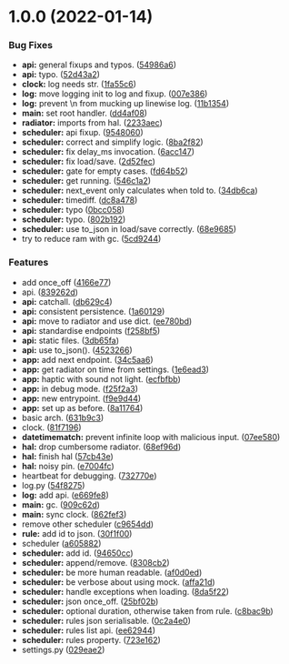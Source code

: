 # 1.0.0 (2022-01-14)


### Bug Fixes

* **api:** general fixups and typos. ([54986a6](https://github.com/2e0byo/esp8266-radiator-controller/commit/54986a61644b1a5b43865e7f844756a905016e40))
* **api:** typo. ([52d43a2](https://github.com/2e0byo/esp8266-radiator-controller/commit/52d43a238488161de03e42ef83cb056395f42f80))
* **clock:** log needs str. ([1fa55c6](https://github.com/2e0byo/esp8266-radiator-controller/commit/1fa55c67bec1e12ba86aeb5aefb856855538e79d))
* **log:** move logging init to log and fixup. ([007e386](https://github.com/2e0byo/esp8266-radiator-controller/commit/007e386397a0a9082e67d1c8cb4621fd426ae03f))
* **log:** prevent \n from mucking up linewise log. ([11b1354](https://github.com/2e0byo/esp8266-radiator-controller/commit/11b135432fef84dc32738628b189963be0d1a7e4))
* **main:** set root handler. ([dd4af08](https://github.com/2e0byo/esp8266-radiator-controller/commit/dd4af08990a78f936bbe6c5eaf9b11388c660397))
* **radiator:** imports from hal. ([2233aec](https://github.com/2e0byo/esp8266-radiator-controller/commit/2233aeca1b957b0823e5cb116ee3ba2ae0a3d50d))
* **scheduler:** api fixup. ([9548060](https://github.com/2e0byo/esp8266-radiator-controller/commit/95480607aca27b7b78167123934bb9af10d1605e))
* **scheduler:** correct and simplify logic. ([8ba2f82](https://github.com/2e0byo/esp8266-radiator-controller/commit/8ba2f828b2da6edd7f75bfde45a52c4680fc0348))
* **scheduler:** fix delay_ms invocation. ([6acc147](https://github.com/2e0byo/esp8266-radiator-controller/commit/6acc1472d168417c96602dc171a08b6ac0673d6e))
* **scheduler:** fix load/save. ([2d52fec](https://github.com/2e0byo/esp8266-radiator-controller/commit/2d52fecff1ee2f2277cc3df304763c706333442f))
* **scheduler:** gate for empty cases. ([fd64b52](https://github.com/2e0byo/esp8266-radiator-controller/commit/fd64b529b6e4a29c7d091f5ceaae306fa2bcae63))
* **scheduler:** get running. ([546c1a2](https://github.com/2e0byo/esp8266-radiator-controller/commit/546c1a2705322d190ce2e8e8008f48db505be608))
* **scheduler:** next_event only calculates when told to. ([34db6ca](https://github.com/2e0byo/esp8266-radiator-controller/commit/34db6ca461224c17ca4c0f4052df39a0d007cd8d))
* **scheduler:** timediff. ([dc8a478](https://github.com/2e0byo/esp8266-radiator-controller/commit/dc8a478b5c56c432ea6e4706ff87bbeea019ab7e))
* **scheduler:** typo ([0bcc058](https://github.com/2e0byo/esp8266-radiator-controller/commit/0bcc0587729fb78d511b4eb8bfd0ee5ee613059b))
* **scheduler:** typo. ([802b192](https://github.com/2e0byo/esp8266-radiator-controller/commit/802b192f28a325d0fe73574bd9b580cb00e06cad))
* **scheduler:** use to_json in load/save correctly. ([68e9685](https://github.com/2e0byo/esp8266-radiator-controller/commit/68e9685d2aaad4f03b2e743ff57ca6c543e671dc))
* try to reduce ram with gc. ([5cd9244](https://github.com/2e0byo/esp8266-radiator-controller/commit/5cd924433dc223673e82c3af247fe253a6621330))


### Features

* add once_off ([4166e77](https://github.com/2e0byo/esp8266-radiator-controller/commit/4166e77452e5027e15459716beef873789240daf))
* api. ([839262d](https://github.com/2e0byo/esp8266-radiator-controller/commit/839262d549f9bcf737f3c8053ce2298ec23adf9c))
* **api:** catchall. ([db629c4](https://github.com/2e0byo/esp8266-radiator-controller/commit/db629c45c559710587951d28ad217c65dbf148f9))
* **api:** consistent persistence. ([1a60129](https://github.com/2e0byo/esp8266-radiator-controller/commit/1a60129ae6be5a0d257e4113d3aabbb8928eceec))
* **api:** move to radiator and use dict. ([ee780bd](https://github.com/2e0byo/esp8266-radiator-controller/commit/ee780bdc087d0be54dd8e4ab8f429d4527d59579))
* **api:** standardise endpoints ([f258bf5](https://github.com/2e0byo/esp8266-radiator-controller/commit/f258bf52db0cbdfe2a51f2b26937f3385f88d354))
* **api:** static files. ([3db65fa](https://github.com/2e0byo/esp8266-radiator-controller/commit/3db65fa37d4505a259133b6f9e5bcea0eef23d3b))
* **api:** use to_json(). ([4523266](https://github.com/2e0byo/esp8266-radiator-controller/commit/452326640b3270122fd07e5d5cce2bd09a35ec5b))
* **app:** add next endpoint. ([34c5aa6](https://github.com/2e0byo/esp8266-radiator-controller/commit/34c5aa60548a06d829c70edf071d21f074e4a571))
* **app:** get radiator on time from settings. ([1e6ead3](https://github.com/2e0byo/esp8266-radiator-controller/commit/1e6ead36d43f404d95d3afd03e5925595b226b73))
* **app:** haptic with sound not light. ([ecfbfbb](https://github.com/2e0byo/esp8266-radiator-controller/commit/ecfbfbb3503372cda5e4155446d10fb00a758497))
* **app:** in debug mode. ([f25f2a3](https://github.com/2e0byo/esp8266-radiator-controller/commit/f25f2a3a30c41828cef84f7131df86668d515871))
* **app:** new entrypoint. ([f9e9d44](https://github.com/2e0byo/esp8266-radiator-controller/commit/f9e9d449aacd0df28d51b216fc8d13e7c4247a3d))
* **app:** set up as before. ([8a11764](https://github.com/2e0byo/esp8266-radiator-controller/commit/8a11764ea250108dbee02362271242452e101d7f))
* basic arch. ([631b9c3](https://github.com/2e0byo/esp8266-radiator-controller/commit/631b9c323f39d5ba8052ff731f9121e861cfca53))
* clock. ([81f7196](https://github.com/2e0byo/esp8266-radiator-controller/commit/81f7196a65c07ab81391fcf9f36f4448e5f7094f))
* **datetimematch:** prevent infinite loop with malicious input. ([07ee580](https://github.com/2e0byo/esp8266-radiator-controller/commit/07ee580e6c80d83820866650da709ef494ef9d21))
* **hal:** drop cumbersome radiator. ([68ef96d](https://github.com/2e0byo/esp8266-radiator-controller/commit/68ef96d59da6ae03014450c997d7258ef1d6b955))
* **hal:** finish hal ([57cb43e](https://github.com/2e0byo/esp8266-radiator-controller/commit/57cb43e10d1d1aff56f354c7f9f0dde7e31e5829))
* **hal:** noisy pin. ([e7004fc](https://github.com/2e0byo/esp8266-radiator-controller/commit/e7004fc5087457ec0af6ea7e70e8ec1bb05c3a77))
* heartbeat for debugging. ([732770e](https://github.com/2e0byo/esp8266-radiator-controller/commit/732770eb7fc8b26098a7f20b11cc4022104eb0b2))
* log.py ([54f8275](https://github.com/2e0byo/esp8266-radiator-controller/commit/54f8275cd154dfc41564df9fcd1ef82835d5e1b2))
* **log:** add api. ([e669fe8](https://github.com/2e0byo/esp8266-radiator-controller/commit/e669fe8c16100f638dd9c03e06394cdd1b8f2ef1))
* **main:** gc. ([909c62d](https://github.com/2e0byo/esp8266-radiator-controller/commit/909c62d2ef791a2cee6ba53067e7168ab93c1b62))
* **main:** sync clock. ([862fef3](https://github.com/2e0byo/esp8266-radiator-controller/commit/862fef3945dbba1f3bba0b31389c12d9019fe1b0))
* remove other scheduler ([c9654dd](https://github.com/2e0byo/esp8266-radiator-controller/commit/c9654dd74dcf2577a88b7a5860a89442cfefc766))
* **rule:** add id to json. ([30f1f00](https://github.com/2e0byo/esp8266-radiator-controller/commit/30f1f0009b479db89a783297b3228b103bf9969c))
* scheduler ([a605882](https://github.com/2e0byo/esp8266-radiator-controller/commit/a6058827c977b64d2d623fef719461622f6f72d7))
* **scheduler:** add id. ([94650cc](https://github.com/2e0byo/esp8266-radiator-controller/commit/94650cca7b9469dc69581e6b85dc3f72feb1f5b5))
* **scheduler:** append/remove. ([8308cb2](https://github.com/2e0byo/esp8266-radiator-controller/commit/8308cb29fb3a468da1986671a078b93f7b58d97d))
* **scheduler:** be more human readable. ([af0d0ed](https://github.com/2e0byo/esp8266-radiator-controller/commit/af0d0edd4d5c4a26cc65081cc028a08a359cf94a))
* **scheduler:** be verbose about using mock. ([affa21d](https://github.com/2e0byo/esp8266-radiator-controller/commit/affa21df1466ffdd2fb3d17f9ca5285c9fbe1f59))
* **scheduler:** handle exceptions when loading. ([8da5f22](https://github.com/2e0byo/esp8266-radiator-controller/commit/8da5f22b74a69f8c504748f4bcea6fba65e095bb))
* **scheduler:** json once_off. ([25bf02b](https://github.com/2e0byo/esp8266-radiator-controller/commit/25bf02bcb5698b326e2a0e2756b4413dea9a9663))
* **scheduler:** optional duration, otherwise taken from rule. ([c8bac9b](https://github.com/2e0byo/esp8266-radiator-controller/commit/c8bac9ba07e8adc0eb4c2db0194f2345bede3815))
* **scheduler:** rules json serialisable. ([0c2a4e0](https://github.com/2e0byo/esp8266-radiator-controller/commit/0c2a4e00257bf13054630b13d57f259b65cc4e89))
* **scheduler:** rules list api. ([ee62944](https://github.com/2e0byo/esp8266-radiator-controller/commit/ee629445ee91499e0f9862d9a769fe03af62f28f))
* **scheduler:** rules property. ([723e162](https://github.com/2e0byo/esp8266-radiator-controller/commit/723e162454f2b829ef10393cccafc6326b2bb514))
* settings.py ([029eae2](https://github.com/2e0byo/esp8266-radiator-controller/commit/029eae2aa86e6b74228a0f4b95e567f1857ab497))
